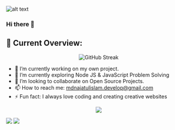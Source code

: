 ![alt text](https://i.ibb.co/t451wFq/najatul6.png)

### Hi there 👋

## 🧐 Current Overview:
<center>

<div>

![GitHub Streak](https://github-readme-streak-stats.herokuapp.com?user=najatul6&theme=dark&hide_border=true&border_radius=0&stroke=F6A91C&fire=EB5454&ring=EB5454&currStreakNum=FFFFFF&sideNums=FFFFFF&currStreakLabel=F6A91C&sideLabels=F6A91C&dates=FFFFFF&excludeDaysLabel=F6A91C)

</div>
</center>

- 🔭 I’m currently working on my own project.
- 🌱 I’m currently exploring Node JS & JavaScript Problem Solving
- 👯 I’m looking to collaborate on Open Source Projects.
- 📫 How to reach me: mdnajatulislam.develop@gmail.com
- ⚡ Fun fact: I always love coding and creating creative websites

<center>
<div>

![](http://github-profile-summary-cards.vercel.app/api/cards/profile-details?username=najatul6&theme=slateorange&card_width=1200)

</div>
</center>

![](http://github-profile-summary-cards.vercel.app/api/cards/stats?username=najatul6&theme=slateorange&card_width=1200) ![](http://github-profile-summary-cards.vercel.app/api/cards/repos-per-language?username=najatul6&theme=slateorange)
